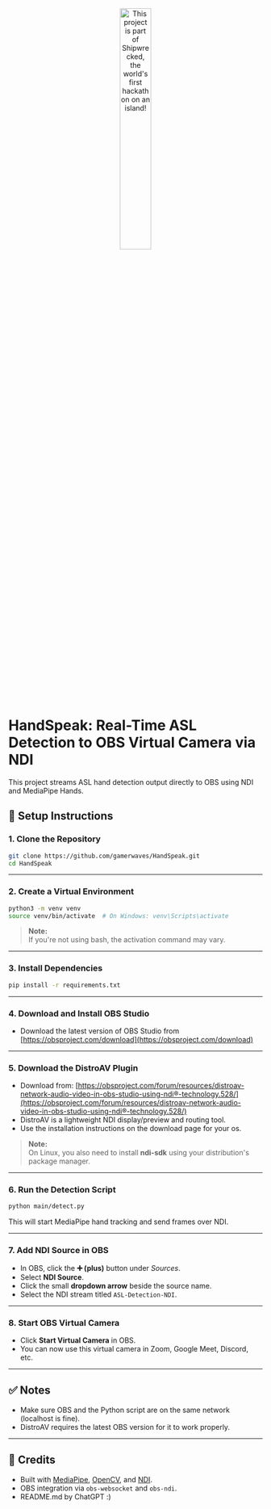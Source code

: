 <div align="center">
  <a href="https://shipwrecked.hackclub.com/?t=ghrm" target="_blank">
    <img src="https://hc-cdn.hel1.your-objectstorage.com/s/v3/739361f1d440b17fc9e2f74e49fc185d86cbec14_badge.png" 
         alt="This project is part of Shipwrecked, the world's first hackathon on an island!" 
         style="width: 35%;">
  </a>
</div>


# HandSpeak: Real-Time ASL Detection to OBS Virtual Camera via NDI

This project streams ASL hand detection output directly to OBS using NDI and MediaPipe Hands.

## 🚀 Setup Instructions

### 1. Clone the Repository

```bash
git clone https://github.com/gamerwaves/HandSpeak.git
cd HandSpeak
```

---

### 2. Create a Virtual Environment

```bash
python3 -m venv venv
source venv/bin/activate  # On Windows: venv\Scripts\activate
```

> **Note:**  
> If you're not using bash, the activation command may vary.

---

### 3. Install Dependencies

```bash
pip install -r requirements.txt
```

---

### 4. Download and Install OBS Studio

- Download the latest version of OBS Studio from [https://obsproject.com/download](https://obsproject.com/download)

---

### 5. Download the DistroAV Plugin

- Download from: [https://obsproject.com/forum/resources/distroav-network-audio-video-in-obs-studio-using-ndi®-technology.528/](https://obsproject.com/forum/resources/distroav-network-audio-video-in-obs-studio-using-ndi®-technology.528/)
- DistroAV is a lightweight NDI display/preview and routing tool.
- Use the installation instructions on the download page for your os.

> **Note:**  
> On Linux, you also need to install **ndi-sdk** using your distribution's package manager.

---

### 6. Run the Detection Script

```bash
python main/detect.py
```

This will start MediaPipe hand tracking and send frames over NDI.

---

### 7. Add NDI Source in OBS

- In OBS, click the **➕ (plus)** button under *Sources*.
- Select **NDI Source**.
- Click the small **dropdown arrow** beside the source name.
- Select the NDI stream titled `ASL-Detection-NDI`.

---

### 8. Start OBS Virtual Camera

- Click **Start Virtual Camera** in OBS.
- You can now use this virtual camera in Zoom, Google Meet, Discord, etc.

---

## ✅ Notes

- Make sure OBS and the Python script are on the same network (localhost is fine).
- DistroAV requires the latest OBS version for it to work properly.

---

## 🧠 Credits

- Built with [MediaPipe](https://mediapipe.dev), [OpenCV](https://opencv.org), and [NDI](https://www.ndi.tv/tools/).
- OBS integration via `obs-websocket` and `obs-ndi`.
- README.md by ChatGPT :)
